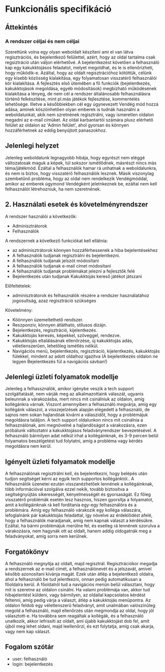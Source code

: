 # Funkcionális specifikáció

## Áttekintés

### A rendszer céljai és nem céljai

Szerettünk volna egy olyan weboldalt készíteni ami el van látva regisztrációs, és bejelentkező felülettel, azért, hogy az oldal tartalma csak regsiztráció után váljon elérhetővé. 
A bejelentkezést követően a felhasználó kap egy kakukktojásos feladatot, melyet megoldhat, és le is ellenőrizheti, hogy működik-e. Azáltal, hogy az oldalt regisztrációhoz kötöttük, célünk egy kisebb közösség kialakítása, egy folyamatosan visszatérő felhasználói kör kialakítása.
A fejlesztés első ütemében a fő funkciók (bejelentkezés, kakukktojások megoldása, egyéb módosítások) megbízható működésének kialakítása a lényeg, de nem cél a rendszer általánosabb felhasználásra történő felkészítése, mint pl.más játékok fejlesztése, kommentelés lehetősége. Illetve a későbbiekben cél egy úgynevezett Vendég mód hozzá adása, aminek köszönhetően olyan emberek is tudnák használni a weboldalunkat, akik nem szretnének regisztrálni, vagy ismeretlen oldalon megadni az e-mail címüket.
Az oldal karbantartói számára plusz elérhető felület az oldalon az 'Admin felület', ahol gyorsan és könnyen hozzáférhetnek az eddig benyújtott panaszokhoz. 

## Jelenlegi helyzet

Jelenleg weboldalunk legnagyobb hibája, hogy egyrészt nem eléggé változatosak maguk a képek, túl sokszor ismétlődnek, másrészt nincs más téma/játékmód. Ezáltal a felhasználók hamar rá unhatnak a weboldalunkra, és nem is biztos, hogy visszatérő felhasználók lesznek. Másik viszonylag szembetűnő probléma, hogy az oldal nem rendelkezik Vendégmóddal, amikor az emberek úgymond Vendégként jeletnkeznek be, ezáltal nem kell felhasználót létrehozniuk, ha nem szeretnének.

## 2. Használati esetek és követelményrendszer
A rendszer használói a következők:
*	Adminisztrátorok
*	Felhasználók

A rendszernek a következő funkciókat kell ellátnia:
*	az adminisztrátorok könnyen hozzáférhessenek a hiba bejelentésekhez 
*	A felhasználók tudjanak regisztrálni és bejelentkezni.
*	A felhasználók tudjanak jelszót módosítani
*	A felhasználók tudjanak e-mail címet módosítani
*	A felhasználók tudjanak problémákat jelezni a fejlesztők felé
*	Bejelentkezés után tudjanak Kakukktojás kereső játékot játszani

Előfeltételek:
*	adminisztrátorok és felhasználók részére a rendszer használatához jogosultság, azaz regisztráció szükséges

Követelmény:
- Köönnyen üzemeltethető rendszer.
- Reszponzív, könnyen átlátható, stílusos dizájn.
- Bejelentkezés, regisztráció, kijelentkezés.
- Kakukktojás keresés, képekkel, szöveggel, rendezve.
- Kakukktojás eltalálásának ellenőrzése, új kakukktojás adás, véletlenszerűen, lehetőleg ismétlés nélkül.
- Navigációs menü, bejelentkezés, regisztráció, kijelentkezés, kakukktojás fülekkel, mindent az adott oldalhoz igazítva (A bejelentkezés oldalon ne legyen Bejelentkezés fül a navigációs sávban!)

## Jelenlegi üzleti folyamatok modellje

Jelenleg a felhassználók, amikor igénybe veszik a tech support szolgáltatását, nem várják meg az alkalmazottaink válaszát, ugyanis beleunnak a várakozásba, mert nincs mit csinálniuk az oldalon, amíg kollégánkra várnak.
Viszont amennyiben a felhasználó megvárja, amíg egy kollégánk válaszol, a visszejelzések alapján elégedett a felhasználó, de sajnos nem sokan hajlandóak kivárni a válaszidőt, hogy a problémájuk megoldásra találjon.
A tech support oldalunkon nincs mit csinálnia a felhasználónak, ami megnövelné a hajlandóságot a várakozásra, ezen próbálunk változtatni a kakukktojásos feladványrendszer bevezetésével.
A felhasználó bármilyen adat nélkül írhat a kollégáinknak, és 3-9 percen belül folyamatos beszélgetést tud folytatni, amíg a probléma vagy kérdés megoldásra nem kerül.

## Igényelt üzleti folyamatok modellje

A felhasználónak regisztrálni kell, és bejelentkezni, hogy belépés után tudjon segítséget kérni az egyik tech supportos kollégánktól..
A felhasználók üzenetei ezután visszanézhetőek lennének a kollégáinknak, több információval szolgálva ezzel nekik, tovább biztosítva a segítségnyújtás sikerességét, kényelmességét és gyorsaságát. Ez főleg visszatérő problémák esetén lesz hasznos, hiszen gyorsítja a folyamatot, amit a kollégáinknak rá kell fordítania egy-egy felhasználóra és a problémára.
Amíg egy felhasználó várakozik egy kolléga válaszára, lefoglalnánk pár kakukktojás feladattal, így növelve az érdeklődést afelé, hogy a felhasználók maradjanak, amíg nem kapnak választ a kérdésükre. Ezáltal, ha bármi problémájuk merülne fel, és esetleg rá lennének szorulva a várakozásra, nem hagynák ott az oldalt, hanem addig oldogatnák meg a feladványokat, amíg sorra nem kerülnek.

## Forgatókönyv

A felhasználó megnyitja az oldalt, majd regisztrál. Regisztrációkor megadja a rendszernek az e-mail címét, a felhasználónevét és a jelszavát, amivel később azonosítani kívánja magát.
Ezek után átlép a bejelentkező oldalra, ahol a felhasználó be tud jelentkezni, onnan pedig automatikusan a főoldalra kerül. A főoldalról tud a navigációs menün belül választani, hogy mit is szeretne az oldalon csinálni.
Ha valami problémája van, akkor tud hibajelentést küldeni, vagy bármilyen, az oldallal kapcsolatos kérdést feltenni, amíg pedig várja a választ, átlép a kakukktojás menüpontra. Az oldalon feldob egy véletlenszerű feladványt, amit unalmában valószínűleg megold a felhasználó, majd ellenőrzés után megmondja az oldal, hogy jól választott-e. Ha továbbra sem reagáltak a kollégák, és a felhasználó unatkozik, akkor lefrissíti az oldalt, ami újabb kakukktojást dob fel, amit újból meg lehet oldani, majd leellenőrzi, és ezt folytatja, amíg csak akarja, vagy nem kap választ.

## Fogalom szótár

- user: felhasználó
- login: bejelentkezés